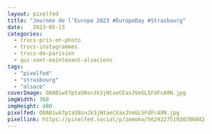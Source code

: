 ```yaml
---
layout: pixelfed
title: "Journée de l’Europe 2023 #EuropeDay #Strasbourg"
date:   2023-05-13
categories: 
  - trucs-pris-en-photo
  - trucs-instagrammes
  - trucs-de-parisien
  - qui-sont-maintenant-alsaciens
tags: 
  - "pixelfed"
  - "strasbourg"
  - "alsace"
coverImage: O8AB1wX7ptaSNsnJk3jNtaeCEaxJVeGL5FdFcA9N.jpg
imgWidth: 360
imgHeight: 480
pixelfed: O8AB1wX7ptaSNsnJk3jNtaeCEaxJVeGL5FdFcA9N.jpg
pixellink: https://pixelfed.social/p/zemoko/562922751930786042
---
```

